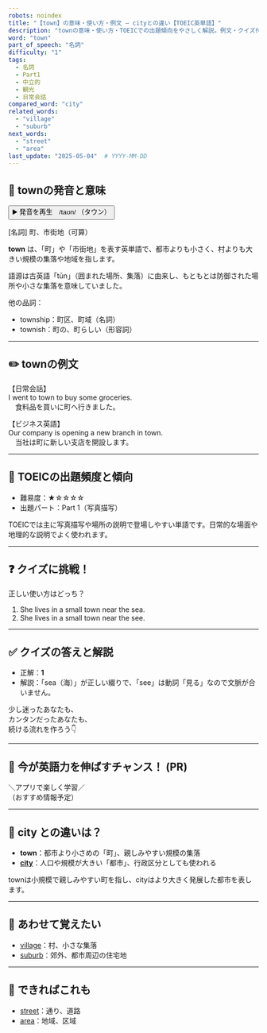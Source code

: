 ```yaml
---
robots: noindex
title: "【town】の意味・使い方・例文 ― cityとの違い【TOEIC英単語】"
description: "townの意味・使い方・TOEICでの出題傾向をやさしく解説。例文・クイズ付きでcityとの違いもわかりやすく学べます。"
word: "town"
part_of_speech: "名詞"
difficulty: "1"
tags:
  - 名詞
  - Part1
  - 中立的
  - 観光
  - 日常会話
compared_word: "city"
related_words:
  - "village"
  - "suburb"
next_words:
  - "street"
  - "area"
last_update: "2025-05-04"  # YYYY-MM-DD
---
```


## 🔰 townの発音と意味

<button class="play-audio" onclick="playTTS('town')">
  <span class="play-audio-main">
    ▶️ 発音を再生　/taʊn/
  </span>
  <span class="play-audio-sub">
    （タウン）
  </span>
</button>

[名詞] 町、市街地（可算）

**town** は、「町」や「市街地」を表す英単語で、都市よりも小さく、村よりも大きい規模の集落や地域を指します。

語源は古英語「tūn」（囲まれた場所、集落）に由来し、もともとは防御された場所や小さな集落を意味していました。

他の品詞：  
- township：町区、町域（名詞）
- townish：町の、町らしい（形容詞）

---

## ✏️ townの例文

【日常会話】  
I went to town to buy some groceries.  
　食料品を買いに町へ行きました。

【ビジネス英語】  
Our company is opening a new branch in town.  
　当社は町に新しい支店を開設します。

---

## 🎯 TOEICの出題頻度と傾向

- 難易度：★☆☆☆☆
- 出題パート：Part 1（写真描写）

TOEICでは主に写真描写や場所の説明で登場しやすい単語です。日常的な場面や地理的な説明でよく使われます。

---

## ❓ クイズに挑戦！

正しい使い方はどっち？

1. She lives in a small town near the sea.  
2. She lives in a small town near the see.

---

## ✅ クイズの答えと解説

- 正解：**1**
- 解説：「sea（海）」が正しい綴りで、「see」は動詞「見る」なので文脈が合いません。

少し迷ったあなたも、  
カンタンだったあなたも、  
続ける流れを作ろう👇️

---

## 🚀 今が英語力を伸ばすチャンス！ (PR)

<div class="info-center">
＼アプリで楽しく学習／<br>  
（おすすめ情報予定）
</div>

---

## 🤔  city との違いは？

- **town**：都市より小さめの「町」、親しみやすい規模の集落
- **[city](/city)**：人口や規模が大きい「都市」、行政区分としても使われる

townは小規模で親しみやすい町を指し、cityはより大きく発展した都市を表します。

---

## 🧩 あわせて覚えたい

- [village](/village)：村、小さな集落
- [suburb](/suburb)：郊外、都市周辺の住宅地

---

## 📖 できればこれも

- [street](/street)：通り、道路
- [area](/area)：地域、区域

<!-- cvid: aid26_bid16 -->
